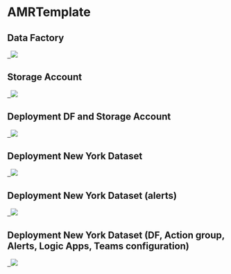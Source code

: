 # AMRTemplate
<h2>Data Factory </h2>
<a href="https://portal.azure.com/#create/Microsoft.Template/uri/https%3A%2F%2Fraw.githubusercontent.com%2FAhmad12506%2FAMRTemplate%2Fmain%2FDataFactoryARMtemp.json" target="_blank">
  <img src="https://aka.ms/deploytoazurebutton"/>
</a>

<h2> Storage Account</h2>
<a href="https://portal.azure.com/#create/Microsoft.Template/uri/https%3A%2F%2Fraw.githubusercontent.com%2FAhmad12506%2FAMRTemplate%2Fmain%2FStorageAccountARMtemp.json" target="_blank">
  <img src="https://aka.ms/deploytoazurebutton"/>
</a>


<h2> Deployment DF and Storage Account</h2>
<a href="https://portal.azure.com/#create/Microsoft.Template/uri/https%3A%2F%2Fraw.githubusercontent.com%2FAhmad12506%2FAMRTemplate%2Fmain%2FCreate_DF_StAcc_Togather.json" target="_blank">
  <img src="https://aka.ms/deploytoazurebutton"/>
</a>

<h2> Deployment New York Dataset </h2>
<a href="https://portal.azure.com/#create/Microsoft.Template/uri/https%3A%2F%2Fraw.githubusercontent.com%2FAhmad12506%2FAMRTemplate%2Fmain%2FNewYork_Dataset_OneButtonDeployment.json" target="_blank">
  <img src="https://aka.ms/deploytoazurebutton"/>
</a>

<h2> Deployment New York Dataset (alerts) </h2>
<a href="https://portal.azure.com/#create/Microsoft.Template/uri/https%3A%2F%2Fraw.githubusercontent.com%2FAhmad12506%2FAMRTemplate%2Fmain%2FAlertsNewyorkDF.json" target="_blank">
  <img src="https://aka.ms/deploytoazurebutton"/>
</a>

<h2> Deployment New York Dataset (DF, Action group, Alerts, Logic Apps, Teams configuration) </h2>
<a href="https://portal.azure.com/#create/Microsoft.Template/uri/https%3A%2F%2Fraw.githubusercontent.com%2FAhmad12506%2FAMRTemplate%2Fmain%2FNY-DF-Alerts-LogicApp-Teams.json" target="_blank">
  <img src="https://aka.ms/deploytoazurebutton"/>
</a>

